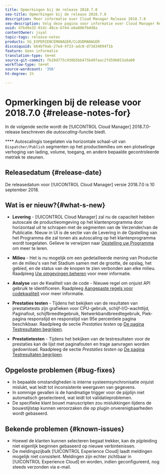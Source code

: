 ```yaml
---
title: Opmerkingen bij de release 2018.7.0
seo-title: Opmerkingen bij de release 2018.7.0
description: Meer informatie over Cloud Manager Release 2018.7.0
seo-description: Volg deze pagina voor informatie over Cloud Manager Release 2019.7.0.
uuid: d7b49e32-01dc-48ce-b744-e6a806fbdd8a
contentOwner: jsyal
topic-tags: release-notes
products: SG_EXPERIENCEMANAGER/CLOUDMANAGER
discoiquuid: b64bf9ab-27ed-4f33-adc8-d73d34094f1b
feature: Geen informatie
translation-type: tm+mt
source-git-commit: fb10d775c930b5bb475b497aac2fd59b053a9a00
workflow-type: tm+mt
source-wordcount: '356'
ht-degree: 1%

---
```



# Opmerkingen bij de release voor 2018.7.0 {#release-notes-for}

In de volgende sectie wordt de [!UICONTROL Cloud Manager] 2018.7.0-release beschreven die *autoscaling*-functie biedt.

**** Autoscalingis toegelaten via horizontale schaal-uit van  `Dispatcher/Publish` segmenten op het productiemilieu om een plotselinge verhoging van lading, volume, toegang, en andere bepaalde gecontroleerde metriek te steunen.

## Releasedatum {#release-date}

De releasedatum voor [!UICONTROL Cloud Manager] versie 2018.7.0 is 10 september 2018.

## Wat is er nieuw?{#what-s-new}

* **Levering**  -  [!UICONTROL Cloud Manager] zal nu de capaciteit hebben autoscale de productieomgeving op het klantenprogramma door horizontaal uit te schrapen met de segmenten van de Verzender/van de Publicatie. Nieuw in UI is de sectie van de Levering in de Opstelling van het Programma die zal tonen als autoscaling op het klantenprogramma wordt toegelaten. Gelieve te verwijzen naar [Opstelling uw Programma](setting-up-program.md) om meer te leren.

* **Milieu**  - Het is nu mogelijk om een gedetailleerde mening van Productie en de milieu&#39;s van het Stadium samen met de grootte, de opslag, het gebied, en de status van de knopen te zien verbonden aan elke milieu. Raadpleeg [Uw omgevingen beheren](manage-your-environment.md) voor meer informatie.

* **Analyse**  van de Kwaliteit van de code - Nieuwe regel om onjuist API gebruik te identificeren. Raadpleeg [Aangepaste regels voor codekwaliteit](custom-code-quality-rules.md) voor meer informatie.

* **Prestaties testen**  - Tijdens het bekijken van de resultaten van prestatietests zijn grafieken voor CPU-gebruik, schijf-I/O-wachttijd, Paginafout, schijfbreedtegebruik, Netwerkbandbreedtegebruik, Piek-pagina responstijd en responstijd van 95e percentiele pagina beschikbaar. Raadpleeg de sectie *Prestaties testen* op [De pagina Testresultaten begrijpen](understand-your-test-results.md).

* **Prestatietesten**  - Tijdens het bekijken van de testresultaten voor de prestaties kan de lijst met paginafouten en trage aanvragen worden gedownload. Raadpleeg de sectie *Prestaties testen* op [De pagina Testresultaten begrijpen](understand-your-test-results.md).

## Opgeloste problemen {#bug-fixes}

* In bepaalde omstandigheden is interne systeemsynchronisatie onjuist mislukt, wat leidt tot inconsistente weergaven van gegevens.
* In sommige gevallen is de handmatige trigger voor de pijplijn niet automatisch geselecteerd, wat leidt tot validatieproblemen.
* De specifieke klant bouwt manuscripten zou mislukkingen tijdens de bouwstijlstap kunnen veroorzaken die op plugin onverenigbaarheden wordt gebaseerd.

## Bekende problemen {#known-issues}

* Hoewel de klanten kunnen selecteren begaat trekker, kan de pijpleiding niet eigenlijk beginnen gebaseerd op nieuwe verbintenissen.
* De meldingszijbalk [!UICONTROL Experience Cloud] laadt meldingen mogelijk niet consistent. Meldingen zijn echter zichtbaar in [!UICONTROL Experience Cloud] en worden, indien geconfigureerd, nog steeds verzonden via e-mail.

